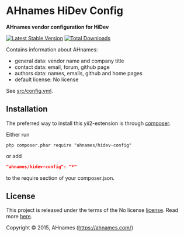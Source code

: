 AHnames HiDev Config
====================

**AHnames vendor configuration for HiDev**

[![Latest Stable Version](https://poser.pugx.org/ahnames/hidev-config/v/stable)](//packagist.org/packages/ahnames/hidev-config)
[![Total Downloads](https://poser.pugx.org/ahnames/hidev-config/downloads)](//packagist.org/packages/ahnames/hidev-config)

Contains information about AHnames:
* general data: vendor name and company title
* contact data: email, forum, github page
* authors data: names, emails, github and home pages
* default license: No license

See [src/config.yml](src/config.yml).

## Installation

The preferred way to install this yii2-extension is through [composer](http://getcomposer.org/download/).

Either run

```
php composer.phar require "ahnames/hidev-config"
```

or add

```json
"ahnames/hidev-config": "*"
```

to the require section of your composer.json.

## License

This project is released under the terms of the No license [license](https://github.com/ahnames/hidev-config/blob/master/LICENSE).
Read more [here](http://choosealicense.com/licenses/no-license).

Copyright © 2015, AHnames (https://ahnames.com/)
